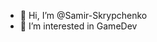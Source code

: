 - 👋 Hi, I’m @Samir-Skrypchenko
- 👀 I’m interested in GameDev

<!---
Samir-Skrypchenko/Samir-Skrypchenko is a ✨ special ✨ repository because its `README.md` (this file) appears on your GitHub profile.
You can click the Preview link to take a look at your changes.
--->
